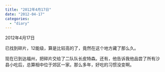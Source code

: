 ```yaml
---
title: "2012年4月17日"
date: "2012-04-17"
categories: 
  - "diary"
---
```


2012年4月17日

已找到碎片，12能级，算是比较高的了，竟然在这个地方藏了那么久。

现在已到达福州，把碎片交给了二队队长皮特森。还有，他告诉我他品尝了所有沙县小吃后，总算相中位于郊区一家。那么多年，好吃的习惯没变啊。
